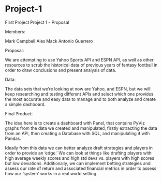 # Project-1
First Project
Project 1 - Proposal

Members:

Mark Campbell
Alex Mack
Antonio Guerrero

Proposal:

We are attempting to use Yahoo Sports API and ESPN API, as well as other resources to scrub the historical data of previous years of fantasy football in order to draw conclusions and present analysis of data.

Data:

The data sets that we’re looking at now are Yahoo, and ESPN, but we will keep researching and testing different APIs and select which one provides the most accurate and easy data to manage and to both analyze and create a simple dashboard.

Final Product:

The idea here is to create a dashboard with Panel, that contains PyViz graphs from the data we created and manipulated, firstly extracting the data from an API, then creating a Database with SQL, and manipulating it with Pandas.

Ideally from this data we can better analyze draft strategies and players in order to provide an ‘edge.’ We can look at things like drafting players with high average weekly scores and high std devs vs. players with high scores but low deviations. Additionally, we can implement betting strategies and assess our rate of return and associated financial metrics in order to assess how our ‘system’ works in a real world setting. 
